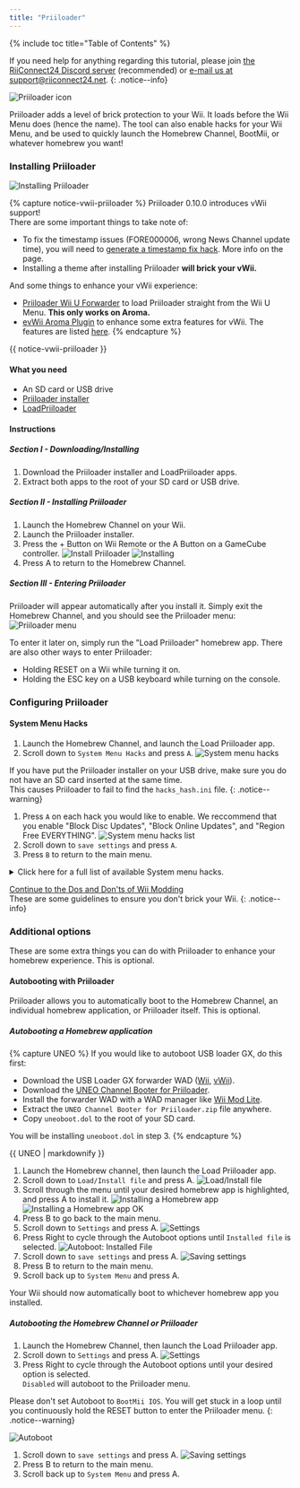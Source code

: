 ```yaml
---
title: "Priiloader"
---
```


{% include toc title="Table of Contents" %}

If you need help for anything regarding this tutorial, please join [the RiiConnect24 Discord server](https://discord.gg/rc24) (recommended) or [e-mail us at support@riiconnect24.net](mailto:support@riiconnect24.net).
{: .notice--info}

![Priiloader icon](/images/Priiloader/icon.png)

Priiloader adds a level of brick protection to your Wii. It loads before the Wii Menu does (hence the name). The tool can also enable hacks for your Wii Menu, and be used to quickly launch the Homebrew Channel, BootMii, or whatever homebrew you want!

### Installing Priiloader

![Installing Priiloader](/images/Priiloader/priiloader.jpg)

{% capture notice-vwii-priiloader %}
Priiloader 0.10.0 introduces vWii support! <br> There are some important things to take note of:
- To fix the timestamp issues (FORE000006, wrong News Channel update time), you will need to [generate a timestamp fix hack](https://garyodernichts.github.io/priiloader-patch-gen/). More info on the page.
- Installing a theme after installing Priiloader **will brick your vWii.**

And some things to enhance your vWii experience:
- [Priiloader Wii U Forwarder](https://github.com/DacoTaco/priiloader/releases/download/0.10.0-RC3/PriiloaderWiiUForwarder.wuhb) to load Priiloader straight from the Wii U Menu. **This only works on Aroma.**
- [evWii Aroma Plugin](https://github.com/GaryOderNichts/evwii/releases) to enhance some extra features for vWii. The features are listed [here](https://github.com/GaryOderNichts/evwii#features).
{% endcapture %}

<div class="notice--success" markdown="1">

{{ notice-vwii-priiloader }}
</div>

#### What you need

- An SD card or USB drive
- [Priiloader installer](https://hbb1.oscwii.org/hbb/priiloader/priiloader.zip)
- [LoadPriiloader](https://hbb1.oscwii.org/hbb/LoadPriiloader/LoadPriiloader.zip)

#### Instructions

##### Section I - Downloading/Installing

1. Download the Priiloader installer and LoadPriiloader apps.
1. Extract both apps to the root of your SD card or USB drive.

##### Section II - Installing Priiloader

1. Launch the Homebrew Channel on your Wii.
1. Launch the Priiloader installer.
1. Press the + Button on Wii Remote or the A Button on a GameCube controller. ![Install Priiloader](/images/Priiloader/installer.png) ![Installing](/images/Priiloader/installing.png)
1. Press A to return to the Homebrew Channel.

##### Section III - Entering Priiloader

Priiloader will appear automatically after you install it. Simply exit the Homebrew Channel, and you should see the Priiloader menu: ![Priiloader menu](/images/Priiloader/menu.png)

To enter it later on, simply run the "Load Priiloader" homebrew app. There are also other ways to enter Priiloader:
- Holding RESET on a Wii while turning it on.
- Holding the ESC key on a USB keyboard while turning on the console.

### Configuring Priiloader

#### System Menu Hacks

1. Launch the Homebrew Channel, and launch the Load Priiloader app.
1. Scroll down to `System Menu Hacks` and press `A`. ![System menu hacks](/images/Priiloader/menu_hacks.png)

If you have put the Priiloader installer on your USB drive, make sure you do not have an SD card inserted at the same time. <br> This causes Priiloader to fail to find the `hacks_hash.ini` file.
{: .notice--warning}

1. Press `A` on each hack you would like to enable. We reccommend that you enable "Block Disc Updates", "Block Online Updates", and "Region Free EVERYTHING". ![System menu hacks list](/images/Priiloader/system_menu_hacks.png)
1. Scroll down to `save settings` and press `A`.
1. Press `B` to return to the main menu.

<details id="system-menu-hacks-list" class="notice--info" markdown="1">
<summary><a>Click here for a full list of available System menu hacks.</a></summary>

| Hack                                      | Description                                                                                                                                                                           |
| ----------------------------------------- | ------------------------------------------------------------------------------------------------------------------------------------------------------------------------------------- |
| Block Disc Updates                        | Removes the "Wii System Update" screen included with some games that forces you to update the system before playing the game.                                                         |
| Block Online Updates                      | Disables updating your Wii. Updates will fail with error 32007.                                                                                                                       |
| Auto-Press A at Health Screen             | Automatically presses the A Button to get past the initial "Health and Safety" screen.                                                                                                |
| Replace Health Screen with Backmenu       | Changes the "Health and Safety" screen to the animation played when returning to the Wii Menu.                                                                                        |
| Move Disc Channel                         | Pozwala Ci na przesuwanie Disc Channel gdziekolwiek chcesz. Normalnie, Disc Channel jest zablokowany w pierwszym miejscu u góry po lewej.                                             |
| Wiimmfi Patch v4                          | Automatically patches all games you run from the Disc Channel for use with Wiimmfi.                                                                                                   |
| 480p graphics fix in system menu          | Fixes a small issue with 480p on the Wii Menu.                                                                                                                                        |
| Remove NoCopy Save File Protection        | Allows you to copy normally disallowed save files to your SD card from Data Management                                                                                                |
| Region Free EVERYTHING                    | Disables region locking for any Wii application, including downloaded ones.                                                                                                           |
| ~~No System Menu Sounds AT ALL~~          | ~~Disables all the Wii Menu sound effects.~~ Currently broken.                                                                                                                        |
| No System Menu Background Music           | Disables the Wii Menu background music.                                                                                                                                               |
| Re-Enable Bannerbomb v2                   | Enables the "Bannerbomb" exploit on the latest Wii version. Not needed when the Homebrew Channel is already installed.                                                                |
| OSReport to UsbGecko(slot B)              | Sends Wii Menu logs to a debugging device in memory card slot B.                                                                                                                      |
| OSReport to UsbGecko(GeckoOS,B)           | Sends Wii Menu logs to a debugging device in memory card slot B, if the Wii Menu is launched by Gecko OS.                                                                             |
| Force boot into Data Management           | Immediately loads the Wii menu into Data Management.                                                                                                                                  |
| Force Standard Recovery Mode              | Automatically launches the console in recovery mode. Used to launch recovery discs, letting users unbrick their Wii systems.                                                          |
| Remove Diagnostic Disc Check              | Removes a check in the Wii to see if an inserted game matches the title ID of the "Wii Startup Disc".                                                                                 |
| No-Delete HAXX,JODI,DVDX,DISC,DISK,RZDx   | Re-enable channels with these title IDs (originally blocked in system updates due to them being exploits).                                                                            |
| Force Disc Games to run under IOS249      | Make discs use cIOS 249 as the game's IOS. While it cannot allow playing of burned games on its own, it is needed to play burned discs. (Can give you Error 002 on a non-burned game) |
| Remove Deflicker                          | Removes the deflicker filter and makes the Wii Menu appear clearer.                                                                                                                   |
| Block Disc Autoboot                       | This prevents the Wii from instantly launching discs with title IDs starting with 0 or 1 (0x30, 0x31).                                                                                |
| Allow TitleID RAAE, 408x, 410x            | Allows the Wii Menu to read the discs with the title IDs RAAE (Wii Startup Disc), 408x and 410x (Wii Backup Disc)                                                                     |
| Remove IOS16 Disc Error                   | Allows the Wii Menu to launch discs (this is only the Wii Backup Disc) that use IOS16.                                                                                                |
| Mark Network Connection as Tested         | Enables the `Use This Connection` button in the Internet connection settings, regardless of the results of the last connection test.                                                  |
| Always enable WiiConnect24 for vWii       | Enables WiiConnect24 & Standby Connection every time the Wii menu starts. **Requires a reboot after enabling.**                                                                       |
| Create message via Calendar button (vWii) | Clicking on the Calendar button opens the Create Message menu instead of the Calendar, allowing the user to create Memos, send messages to, and register Wii friends.                 |

</details>

[Continue to the Dos and Don'ts of Wii Modding](dosanddonts)<br> These are some guidelines to ensure you don't brick your Wii.
{: .notice--info}

### Additional options

These are some extra things you can do with Priiloader to enhance your homebrew experience. This is optional.

#### Autobooting with Priiloader

Priiloader allows you to automatically boot to the Homebrew Channel, an individual homebrew application, or Priiloader itself. This is optional.

##### Autobooting a Homebrew application

{% capture UNEO %}
If you would like to autoboot USB loader GX, do this first:
  * Download the USB Loader GX forwarder WAD ([Wii](https://sourceforge.net/projects/usbloadergx/files/Releases/Forwarders/USB%20Loader%20GX-UNEO_Forwarder_5_1_AHBPROT.wad), [vWii](https://sourceforge.net/projects/usbloadergx/files/Releases/Forwarders/USB%20Loader%20GX-UNEO_Forwarder_5_1_AHBPROT_vWii%20%28Fix%29.wad)).
  * Download the [UNEO Channel Booter for Priiloader](https://sourceforge.net/projects/usbloadergx/files/Releases/Forwarders%20dols/UNEO%20Channel%20Booter%20for%20Priiloader.zip/download).
  * Install the forwarder WAD with a WAD manager like [Wii Mod Lite](wiimodlite).
  * Extract the `UNEO Channel Booter for Priiloader.zip` file anywhere.
  * Copy `uneoboot.dol` to the root of your SD card.

You will be installing `uneoboot.dol` in step 3.
{% endcapture %}

<div class="notice--warning"> {{ UNEO | markdownify }} </div>

1. Launch the Homebrew channel, then launch the Load Priiloader app.
1. Scroll down to `Load/Install file` and press A. ![Load/Install file](/images/Priiloader/menu_install_file.png)
1. Scroll through the menu until your desired homebrew app is highlighted, and press A to install it. ![Installing a Homebrew app](/images/Priiloader/installing_file.png) ![Installing a Homebrew app OK](/images/Priiloader/installing_file_ok.png)
1. Press B to go back to the main menu.
1. Scroll down to `Settings` and press A. ![Settings](/images/Priiloader/menu_settings.png)
1. Press Right to cycle through the Autoboot options until `Installed file` is selected. ![Autoboot: Installed File](/images/Priiloader/autoboot_installed_file.png)
1. Scroll down to `save settings` and press A. ![Saving settings](/images/Priiloader/settings_save.png)
1. Press B to return to the main menu.
1. Scroll back up to `System Menu` and press A.

Your Wii should now automatically boot to whichever homebrew app you installed.

##### Autobooting the Homebrew Channel or Priiloader

1. Launch the Homebrew Channel, then launch the Load Priiloader app.
1. Scroll down to `Settings` and press A. ![Settings](/images/Priiloader/menu_settings.png)
1. Press Right to cycle through the Autoboot options until your desired option is selected. <br> `Disabled` will autoboot to the Priiloader menu.

Please don't set Autoboot to `BootMii IOS`. You will get stuck in a loop until you continuously hold the RESET button to enter the Priiloader menu.
{: .notice--warning}

   ![Autoboot](/images/Priiloader/autoboot_disabled.png)
1. Scroll down to `save settings` and press A. ![Saving settings](/images/Priiloader/settings_save.png)
1. Press B to return to the main menu.
1. Scroll back up to `System Menu` and press A.

